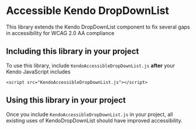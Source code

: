 # Accessible Kendo DropDownList
This library extends the Kendo DropDownList component to fix several gaps in accessibility for WCAG 2.0 AA compliance

## Including this library in your project
To use this library, include `KendoAccessibleDropDownList.js` **after** your Kendo JavaScript includes
~~~~
<script src="KendoAccessibleDropDownList.js"></script>
~~~~

## Using this library in your project
Once you include `KendoAccessibleDropDownList.js` in your project, all existing uses of KendoDropDownList should have improved accessibility.